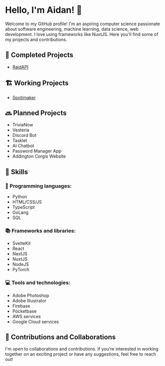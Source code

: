 # Hello, I'm Aidan! 👋

Welcome to my GitHub profile! I'm an aspiring computer science passionate about software engineering, machine learning, data science, web development. I love using frameworks like NuxtJS. Here you'll find some of my projects and contributions.

## 🙌 Completed Projects
- [RaidAPI]("https://api.aidanneel.xyz/get-items")

## 🏗️ Working Projects
- [Spotimaker](https://spotimaker.com)

## 🔜 Planned Projects
- TriviaNow
- Vesteria
- Discord Bot
- Tasklet
- AI Chatbot
- Password Manager App
- Addington Corgis Website

## 🌱 Skills

### 🤖 Programming languages: 
- Python
- HTML/CSS/JS
- TypeScript
- GoLang
- SQL

### 📚 Frameworks and libraries: 
- SvelteKit
- React
- NextJS
- NuxtJS
- NodeJS
- PyTorch

### 💻 Tools and technologies: 
- Adobe Photoshop
- Adobe Illustrator
- Firebase
- Pocketbase
- AWS services
- Google Cloud services

## 🤝 Contributions and Collaborations

I'm open to collaborations and contributions. If you're interested in working together on an exciting project or have any suggestions, feel free to reach out!
